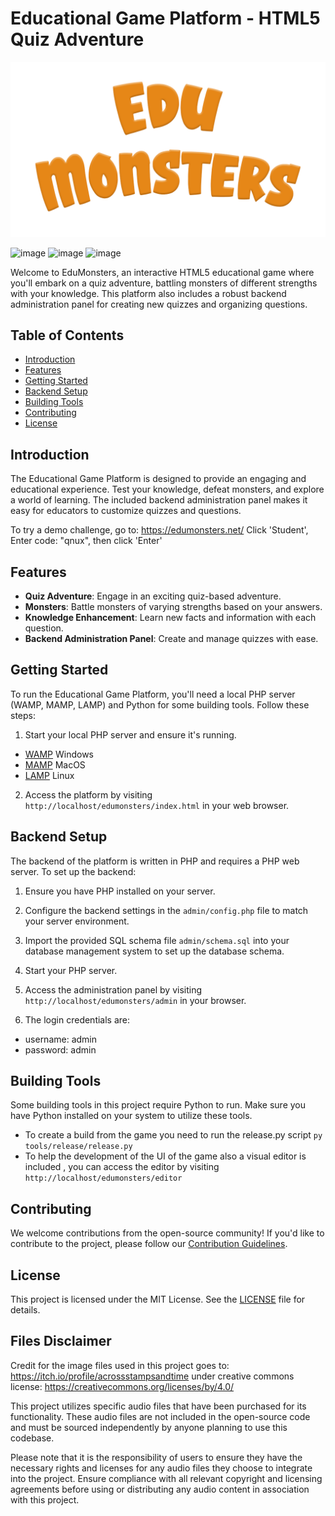 # Educational Game Platform - HTML5 Quiz Adventure

![Game Preview](assets/images/logo.png)

![image](https://github.com/jodawink/EduMonsters/assets/6666537/afd70e9f-1051-42e3-ad90-a94de7bd8027) ![image](https://github.com/jodawink/EduMonsters/assets/6666537/62670dd7-6309-46ca-bff0-d23ad6aa134f) ![image](https://github.com/jodawink/EduMonsters/assets/6666537/501f6066-5a5b-4e2d-a132-bc9c27f2fdf8)



Welcome to EduMonsters, an interactive HTML5 educational game where you'll embark on a quiz adventure, battling monsters of different strengths with your knowledge. This platform also includes a robust backend administration panel for creating new quizzes and organizing questions.

## Table of Contents
- [Introduction](#introduction)
- [Features](#features)
- [Getting Started](#getting-started)
- [Backend Setup](#backend-setup)
- [Building Tools](#building-tools)
- [Contributing](#contributing)
- [License](#license)

## Introduction

The Educational Game Platform is designed to provide an engaging and educational experience. Test your knowledge, defeat monsters, and explore a world of learning. The included backend administration panel makes it easy for educators to customize quizzes and questions.

To try a demo challenge, go to: https://edumonsters.net/  Click 'Student', Enter code: "qnux", then click 'Enter'   

## Features

- **Quiz Adventure**: Engage in an exciting quiz-based adventure.
- **Monsters**: Battle monsters of varying strengths based on your answers.
- **Knowledge Enhancement**: Learn new facts and information with each question.
- **Backend Administration Panel**: Create and manage quizzes with ease.

## Getting Started

To run the Educational Game Platform, you'll need a local PHP server (WAMP, MAMP, LAMP) and Python for some building tools. Follow these steps:

1. Start your local PHP server and ensure it's running.
- [WAMP](https://www.wampserver.com/en/) Windows
- [MAMP](https://www.mamp.info/) MacOS
- [LAMP](https://ubuntu.com/server/docs/lamp-applications) Linux

2. Access the platform by visiting `http://localhost/edumonsters/index.html` in your web browser.

## Backend Setup

The backend of the platform is written in PHP and requires a PHP web server. To set up the backend:

1. Ensure you have PHP installed on your server.

2. Configure the backend settings in the `admin/config.php` file to match your server environment.

3. Import the provided SQL schema file `admin/schema.sql` into your database management system to set up the database schema.

4. Start your PHP server.

5. Access the administration panel by visiting `http://localhost/edumonsters/admin` in your browser.

6. The login credentials are:
- username: admin
- password: admin

## Building Tools

Some building tools in this project require Python to run. Make sure you have Python installed on your system to utilize these tools.

- To create a build from the game you need to run the release.py script 
``` py tools/release/release.py ```
- To help the development of the UI of the game also a visual editor is included  , you can access the editor by visiting `http://localhost/edumonsters/editor`

## Contributing

We welcome contributions from the open-source community! If you'd like to contribute to the project, please follow our [Contribution Guidelines](CONTRIBUTING.md).

## License

This project is licensed under the MIT License. See the [LICENSE](LICENSE) file for details.

## Files Disclaimer

Credit for the image files used in this project goes to: https://itch.io/profile/acrossstampsandtime  under creative commons license: https://creativecommons.org/licenses/by/4.0/

This project utilizes specific audio files that have been purchased for its functionality. These audio files are not included in the open-source code and must be sourced independently by anyone planning to use this codebase.

Please note that it is the responsibility of users to ensure they have the necessary rights and licenses for any audio files they choose to integrate into the project. Ensure compliance with all relevant copyright and licensing agreements before using or distributing any audio content in association with this project.
